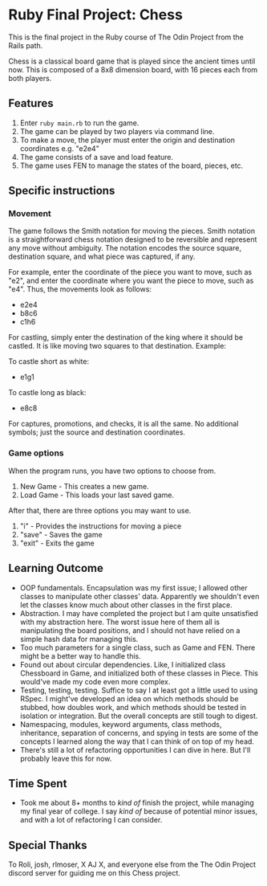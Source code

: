 # Ruby Final Project: Chess

This is the final project in the Ruby course of The Odin Project from the Rails path.

Chess is a classical board game that is played since the ancient times until now. This is composed of a 8x8 dimension board, with 16 pieces each from both players.

## Features

1. Enter `ruby main.rb` to run the game.
2. The game can be played by two players via command line.
3. To make a move, the player must enter the origin and destination coordinates e.g. "e2e4"
4. The game consists of a save and load feature.
5. The game uses FEN to manage the states of the board, pieces, etc.

## Specific instructions

### Movement

The game follows the Smith notation for moving the pieces. Smith notation is a straightforward chess notation designed to be reversible and represent any move without ambiguity. The notation encodes the source square, destination square, and what piece was captured, if any.

For example, enter the coordinate of the piece you want to move, such as "e2", and enter the coordinate where you want the piece to move, such as "e4". Thus, the movements look as follows:

- e2e4
- b8c6
- c1h6

For castling, simply enter the destination of the king where it should be castled. It is like moving two squares to that destination. Example:

To castle short as white:

- e1g1

To castle long as black:

- e8c8

For captures, promotions, and checks, it is all the same. No additional symbols; just the source and destination coordinates.

### Game options

When the program runs, you have two options to choose from.

1. New Game - This creates a new game.
2. Load Game - This loads your last saved game.

After that, there are three options you may want to use.

1. "i" - Provides the instructions for moving a piece
2. "save" - Saves the game
3. "exit" - Exits the game

## Learning Outcome

- OOP fundamentals. Encapsulation was my first issue; I allowed other classes to manipulate other classes' data. Apparently we shouldn't even let the classes know much about other classes in the first place.
- Abstraction. I may have completed the project but I am quite unsatisfied with my abstraction here. The worst issue here of them all is manipulating the board positions, and I should not have relied on a simple hash data for managing this.
- Too much parameters for a single class, such as Game and FEN. There might be a better way to handle this.
- Found out about circular dependencies. Like, I initialized class Chessboard in Game, and initialized both of these classes in Piece. This would've made my code even more complex.
- Testing, testing, testing. Suffice to say I at least got a little used to using RSpec. I might've developed an idea on which methods should be stubbed, how doubles work, and which methods should be tested in isolation or integration. But the overall concepts are still tough to digest.
- Namespacing, modules, keyword arguments, class methods, inheritance, separation of concerns, and spying in tests are some of the concepts I learned along the way that I can think of on top of my head.
- There's still a lot of refactoring opportunities I can dive in here. But I'll probably leave this for now.

## Time Spent

- Took me about 8+ months to _kind of_ finish the project, while managing my final year of college. I say _kind of_ because of potential minor issues, and with a lot of refactoring I can consider.

## Special Thanks

To Roli, josh, rlmoser, X AJ X, and everyone else from the The Odin Project discord server for guiding me on this Chess project.

